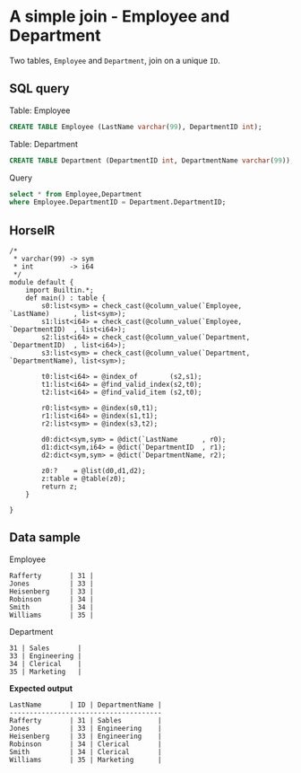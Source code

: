 # A simple join - Employee and Department

Two tables, `Employee` and `Department`, join on a unique `ID`.

## SQL query

Table: Employee

```sql
CREATE TABLE Employee (LastName varchar(99), DepartmentID int);
```

Table: Department

```sql
CREATE TABLE Department (DepartmentID int, DepartmentName varchar(99));
```

Query

```sql
select * from Employee,Department
where Employee.DepartmentID = Department.DepartmentID;
```

## HorseIR

```
/*
 * varchar(99) -> sym
 * int         -> i64
 */
module default {
    import Builtin.*;
    def main() : table {
        s0:list<sym> = check_cast(@column_value(`Employee,   `LastName)      , list<sym>);
        s1:list<i64> = check_cast(@column_value(`Employee,   `DepartmentID)  , list<i64>);
        s2:list<i64> = check_cast(@column_value(`Department, `DepartmentID)  , list<i64>);
        s3:list<sym> = check_cast(@column_value(`Department, `DepartmentName), list<sym>);

        t0:list<i64> = @index_of        (s2,s1);
        t1:list<i64> = @find_valid_index(s2,t0);
        t2:list<i64> = @find_valid_item (s2,t0);

        r0:list<sym> = @index(s0,t1);
        r1:list<i64> = @index(s1,t1);
        r2:list<sym> = @index(s3,t2);

        d0:dict<sym,sym> = @dict(`LastName      , r0);
        d1:dict<sym,i64> = @dict(`DepartmentID  , r1);
        d2:dict<sym,sym> = @dict(`DepartmentName, r2);

        z0:?    = @list(d0,d1,d2);
        z:table = @table(z0);
        return z;
    }
    
}
```

## Data sample

Employee

```
Rafferty       | 31 |
Jones          | 33 |
Heisenberg     | 33 |
Robinson       | 34 |
Smith          | 34 |
Williams       | 35 |
```

Department

```
31 | Sales       |
33 | Engineering |
34 | Clerical    |
35 | Marketing   |
```

**Expected output**

```
LastName       | ID | DepartmentName |
--------------------------------------
Rafferty       | 31 | Sables         |
Jones          | 33 | Engineering    |
Heisenberg     | 33 | Engineering    |
Robinson       | 34 | Clerical       |
Smith          | 34 | Clerical       |
Williams       | 35 | Marketing      |
```


